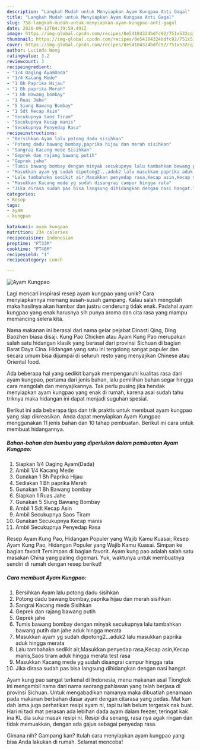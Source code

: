 ```yaml
---
description: "Langkah Mudah untuk Menyiapkan Ayam Kungpao Anti Gagal"
title: "Langkah Mudah untuk Menyiapkan Ayam Kungpao Anti Gagal"
slug: 758-langkah-mudah-untuk-menyiapkan-ayam-kungpao-anti-gagal
date: 2020-09-12T04:39:59.491Z
image: https://img-global.cpcdn.com/recipes/8e54184324bdfc92/751x532cq70/ayam-kungpao-foto-resep-utama.jpg
thumbnail: https://img-global.cpcdn.com/recipes/8e54184324bdfc92/751x532cq70/ayam-kungpao-foto-resep-utama.jpg
cover: https://img-global.cpcdn.com/recipes/8e54184324bdfc92/751x532cq70/ayam-kungpao-foto-resep-utama.jpg
author: Lucinda Wong
ratingvalue: 3.2
reviewcount: 3
recipeingredient:
- "1/4 Daging AyamDada"
- "1/4 Kacang Mede"
- "1 Bh Paprika Hijau"
- "1 Bh paprika Merah"
- "1 Bh Bawang bombay"
- "1 Ruas Jahe"
- "5 Siung Bawang Bombay"
- "1 Sdt Kecap Asin"
- "Secukupnya Saos Tiram"
- "Secukupnya Kecap manis"
- "Secukupnya Penyedap Rasa"
recipeinstructions:
- "Bersihkan Ayam lalu potong dadu sisihkan"
- "Potong dadu bawang bombay,paprika hijau dan merah sisihkan"
- "Sangrai Kacang mede Sisihkan"
- "Geprek dan rajang bawang putih"
- "Geprek jahe"
- "Tumis bawang bombay dengan minyak secukupnya lalu tambahkan bawang putih dan jahe aduk hingga merata"
- "Masukkan ayam yg sudah dipotong2...aduk2 lalu masukkan paprika aduk hingga merata"
- "Lalu tambahakn sedikit air,Masukkan penyedap rasa,Kecap asin,Kecap manis,Saos tiram aduk hingga merata test rasa"
- "Masukkan Kacang mede yg sudah disangrai campur hingga rata"
- "Jika dirasa sudah pas bisa langsung dihidangkan dengan nasi hangat."
categories:
- Resep
tags:
- ayam
- kungpao

katakunci: ayam kungpao 
nutrition: 234 calories
recipecuisine: Indonesian
preptime: "PT33M"
cooktime: "PT46M"
recipeyield: "1"
recipecategory: Lunch

---
```



![Ayam Kungpao](https://img-global.cpcdn.com/recipes/8e54184324bdfc92/751x532cq70/ayam-kungpao-foto-resep-utama.jpg)

Lagi mencari inspirasi resep ayam kungpao yang unik? Cara menyiapkannya memang susah-susah gampang. Kalau salah mengolah maka hasilnya akan hambar dan justru cenderung tidak enak. Padahal ayam kungpao yang enak harusnya sih punya aroma dan cita rasa yang mampu memancing selera kita.

Nama makanan ini berasal dari nama gelar pejabat Dinasti Qing, Ding Baozhen biasa disaji. Kung Pao Chicken atau Ayam Kung Pao merupakan salah satu hidangan klasik yang berasal dari provinsi Sichuan di bagian Barat Daya Cina. Hidangan yang satu ini tergolong sangat populer dan secara umum bisa dijumpai di seluruh resto yang menyajikan Chinese atau Oriental food.

Ada beberapa hal yang sedikit banyak mempengaruhi kualitas rasa dari ayam kungpao, pertama dari jenis bahan, lalu pemilihan bahan segar hingga cara mengolah dan menyajikannya. Tak perlu pusing jika hendak menyiapkan ayam kungpao yang enak di rumah, karena asal sudah tahu triknya maka hidangan ini dapat menjadi suguhan spesial.


Berikut ini ada beberapa tips dan trik praktis untuk membuat ayam kungpao yang siap dikreasikan. Anda dapat menyiapkan Ayam Kungpao menggunakan 11 jenis bahan dan 10 tahap pembuatan. Berikut ini cara untuk membuat hidangannya.

<!--inarticleads1-->

##### Bahan-bahan dan bumbu yang diperlukan dalam pembuatan Ayam Kungpao:

1. Siapkan 1/4 Daging Ayam(Dada)
1. Ambil 1/4 Kacang Mede
1. Gunakan 1 Bh Paprika Hijau
1. Sediakan 1 Bh paprika Merah
1. Gunakan 1 Bh Bawang bombay
1. Siapkan 1 Ruas Jahe
1. Gunakan 5 Siung Bawang Bombay
1. Ambil 1 Sdt Kecap Asin
1. Ambil Secukupnya Saos Tiram
1. Gunakan Secukupnya Kecap manis
1. Ambil Secukupnya Penyedap Rasa


Resep Ayam Kung Pao, Hidangan Populer yang Wajib Kamu Kuasai; Resep Ayam Kung Pao, Hidangan Populer yang Wajib Kamu Kuasai. Simpan ke bagian favorit Tersimpan di bagian favorit. Ayam kung pao adalah salah satu masakan China yang paling digemari. Yuk, waktunya untuk membuatnya sendiri di rumah dengan resep berikut! 

<!--inarticleads2-->

##### Cara membuat Ayam Kungpao:

1. Bersihkan Ayam lalu potong dadu sisihkan
1. Potong dadu bawang bombay,paprika hijau dan merah sisihkan
1. Sangrai Kacang mede Sisihkan
1. Geprek dan rajang bawang putih
1. Geprek jahe
1. Tumis bawang bombay dengan minyak secukupnya lalu tambahkan bawang putih dan jahe aduk hingga merata
1. Masukkan ayam yg sudah dipotong2...aduk2 lalu masukkan paprika aduk hingga merata
1. Lalu tambahakn sedikit air,Masukkan penyedap rasa,Kecap asin,Kecap manis,Saos tiram aduk hingga merata test rasa
1. Masukkan Kacang mede yg sudah disangrai campur hingga rata
1. Jika dirasa sudah pas bisa langsung dihidangkan dengan nasi hangat.


Ayam kung pao sangat terkenal di Indonesia, menu makanan asal Tiongkok ini mengambil nama dari nama seorang pahlawan yang telah berjasa di provinsi Sichuan. Untuk mengabadikan namanya maka dibuatlah penamaan pada makanan berbahan dasar ayam dengan citarasa yang pedas. Mat kan dah lama juga perhatikan resipi ayam ni, tapi tu lah belum tergerak nak buat. Hari ni tadi mat perasan ada lebihan dada ayam dalam feezer, teringat kak ina KL dia suka masak resipi ni. Resipi dia senang, rasa nya agak ringan dan tidak memuakkan, dengan ada gajus sebagai penyedap rasa. 

Gimana nih? Gampang kan? Itulah cara menyiapkan ayam kungpao yang bisa Anda lakukan di rumah. Selamat mencoba!
